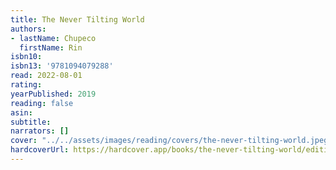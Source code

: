 ```yaml
---
title: The Never Tilting World
authors:
- lastName: Chupeco
  firstName: Rin
isbn10:
isbn13: '9781094079288'
read: 2022-08-01
rating:
yearPublished: 2019
reading: false
asin:
subtitle:
narrators: []
cover: "../../assets/images/reading/covers/the-never-tilting-world.jpeg"
hardcoverUrl: https://hardcover.app/books/the-never-tilting-world/editions/31497040
---
```

